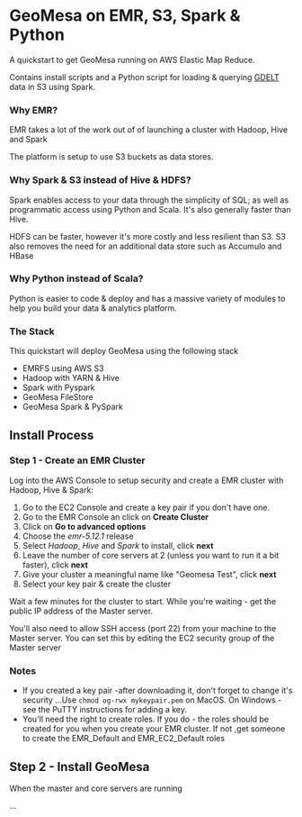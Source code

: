 # GeoMesa on EMR, S3, Spark & Python
A quickstart to get GeoMesa running on AWS Elastic Map Reduce.

Contains install scripts and a Python script for loading & querying [GDELT](https://www.gdeltproject.org/) data in S3 using Spark.

### Why EMR?
EMR takes a lot of the work out of of launching a cluster with Hadoop, Hive and Spark
 
The platform is setup to use S3 buckets as data stores.

### Why Spark & S3 instead of Hive & HDFS?
Spark enables access to your data through the simplicity of SQL; as well as programmatic access using Python and Scala. It's also generally faster than Hive.

HDFS can be faster, however it's more costly and less resilient than S3. S3 also removes the need for an additional data store such as Accumulo and HBase

### Why Python instead of Scala?

Python is easier to code & deploy and has a massive variety of modules to help you build your data & analytics platform. 

### The Stack
This quickstart will deploy GeoMesa using the following stack

- EMRFS using AWS S3
- Hadoop with YARN & Hive
- Spark with Pyspark
- GeoMesa FileStore
- GeoMesa Spark & PySpark

## Install Process

### Step 1 - Create an EMR Cluster
Log into the AWS Console to setup security and create a EMR cluster with Hadoop, Hive & Spark:
1. Go to the EC2 Console and create a key pair if you don't have one.
1. Go to the EMR Console an click on **Create Cluster**
1. Click on **Go to advanced options**
1. Choose the *emr-5.12.1* release
1. Select *Hadoop*, *Hive* and *Spark* to install, click **next**
1. Leave the number of core servers at 2 (unless you want to run it a bit faster), click **next**
1. Give your cluster a meaningful name like "Geomesa Test", click **next**
1. Select your key pair & create the cluster

Wait a few minutes for the cluster to start. While you're waiting - get the public IP address of the Master server.

You'll also need to allow SSH access (port 22) from your machine to the Master server. You can set this by editing the EC2 security group of the Master server

### Notes
- If you created a key pair -after downloading it, don't forget to change it's security
...Use `chmod og-rwx mykeypair.pem` on MacOS. On Windows - see the PuTTY instructions for adding a key.
- You'll need the right to create roles. If you do - the roles should be created for you when you create your EMR cluster. If not ,get someone to create the EMR_Default and EMR_EC2_Default roles

## Step 2 - Install GeoMesa
When the master and core servers are running

...
